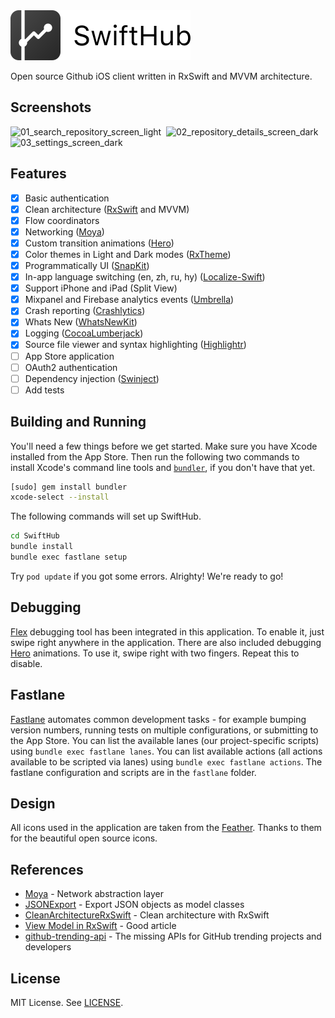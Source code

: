 <img src="https://github.com/khoren93/SwiftHub/blob/master/Sketch/app_logo.svg" alt="SwiftHub logo" height="80" >

Open source Github iOS client written in RxSwift and MVVM architecture.

## Screenshots

<img alt="01_search_repository_screen_light" src="https://github.com/khoren93/SwiftHub/blob/master/screenshots/01_search_repository_screen_light.png?raw=true" width="290">&nbsp;
<img alt="02_repository_details_screen_dark" src="https://github.com/khoren93/SwiftHub/blob/master/screenshots/02_repository_details_screen_dark.png?raw=true" width="290">&nbsp;
<img alt="03_settings_screen_dark" src="https://github.com/khoren93/SwiftHub/blob/master/screenshots/03_settings_screen_dark.png?raw=true" width="290">&nbsp;

## Features
- [x] Basic authentication
- [x] Clean architecture ([RxSwift](https://github.com/ReactiveX/RxSwift) and MVVM)
- [x] Flow coordinators
- [x] Networking ([Moya](https://github.com/Moya/Moya))
- [x] Custom transition animations ([Hero](https://github.com/HeroTransitions/Hero))
- [x] Color themes in Light and Dark modes ([RxTheme](https://github.com/RxSwiftCommunity/RxTheme))
- [x] Programmatically UI ([SnapKit](https://github.com/SnapKit/SnapKit))
- [x] In-app language switching (en, zh, ru, hy) ([Localize-Swift](https://github.com/marmelroy/Localize-Swift))
- [x] Support iPhone and iPad (Split View)
- [x] Mixpanel and Firebase analytics events ([Umbrella](https://github.com/devxoul/Umbrella))
- [x] Crash reporting ([Crashlytics](https://fabric.io/kits/ios/crashlytics))
- [x] Whats New ([WhatsNewKit](https://github.com/SvenTiigi/WhatsNewKit))
- [x] Logging ([CocoaLumberjack](https://github.com/CocoaLumberjack/CocoaLumberjack))
- [x] Source file viewer and syntax highlighting ([Highlightr](https://github.com/raspu/Highlightr))
- [ ] App Store application
- [ ] OAuth2 authentication
- [ ] Dependency injection ([Swinject](https://github.com/Swinject/Swinject))
- [ ] Add tests

## Building and Running

You'll need a few things before we get started. Make sure you have Xcode installed from the App Store. Then run the following two commands to install Xcode's command line tools and [`bundler`](https://bundler.io), if you don't have that yet.

```sh
[sudo] gem install bundler
xcode-select --install
```

The following commands will set up SwiftHub.

```sh
cd SwiftHub
bundle install
bundle exec fastlane setup
```

Try `pod update` if you got some errors.
Alrighty! We're ready to go!

## Debugging
[Flex](https://github.com/Flipboard/FLEX) debugging tool has been integrated in this application. To enable it, just swipe right anywhere in the application.
There are also included debugging [Hero](https://github.com/HeroTransitions/Hero) animations. To use it, swipe right with two fingers. Repeat this to disable.

## Fastlane

[Fastlane](https://fastlane.tools) automates common development tasks - for example bumping version numbers, running tests on multiple configurations, or submitting to the App Store. You can list the available lanes (our project-specific scripts) using `bundle exec fastlane lanes`. You can list available actions (all actions available to be scripted via lanes) using `bundle exec fastlane actions`. The fastlane configuration and scripts are in the `fastlane` folder.

## Design
All icons used in the application are taken from the [Feather](https://github.com/feathericons/feather).
Thanks to them for the beautiful open source icons.

## References
* [Moya](https://github.com/Moya/Moya) - Network abstraction layer
* [JSONExport](https://github.com/Ahmed-Ali/JSONExport) - Export JSON objects as model classes
* [CleanArchitectureRxSwift](https://github.com/sergdort/CleanArchitectureRxSwift) - Clean architecture with RxSwift
* [View Model in RxSwift](https://medium.com/@SergDort/viewmodel-in-rxswift-world-13d39faa2cf5) - Good article
* [github-trending-api](https://github.com/huchenme/github-trending-api) - The missing APIs for GitHub trending projects and developers

## License
MIT License. See [LICENSE](https://github.com/khoren93/SwiftHub/blob/master/LICENSE).
